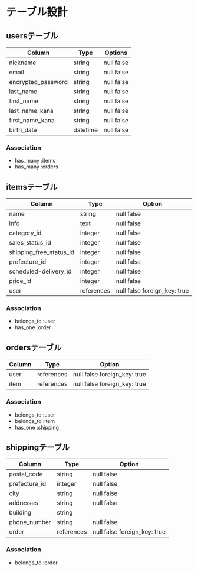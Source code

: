 # テーブル設計

## usersテーブル

| Column               | Type     | Options       |
| -------------------- | -------  | ------------- |
| nickname             | string   | null false    |
| email                | string   | null false    |
| encrypted_password   | string   | null false    |
| last_name            | string   | null false    |
| first_name           | string   | null false    |
| last_name_kana       | string   | null false    |
| first_name_kana      | string   | null false    |
| birth_date           | datetime | null false    |


### Association

- has_many :items
- has_many :orders

##  itemsテーブル

| Column                  | Type        | Option                         |
| ----------------------- | ----------- | ------------------------------ |
| name                    | string      | null false                     |
| info                    | text        | null false                     |
| category_id             | integer     | null false                     |
| sales_status_id         | integer     | null false                     |
| shipping_free_status_id | integer     | null false                     |
| prefecture_id           | integer     | null false                     |
| scheduled-delivery_id   | integer     | null false                     |
| price_id                | integer     | null false                     |
| user                    | references  | null false foreign_key: true   |

### Association

- belongs_to :user
- has_one    :order


## ordersテーブル

| Column          | Type       | Option                         |
| --------------- | ---------- | ------------------------------ |
| user            | references | null false foreign_key: true   |
| item            | references | null false foreign_key: true   |

### Association

- belongs_to :user
- belongs_to :item
- has_one    :shipping

## shippingテーブル

| Column          | Type       | Option                         |
| --------------- | ---------- | ------------------------------ |
| postal_code     | string     | null false                     |
| prefecture_id   | integer    | null false                     |
| city            | string     | null false                     |
| addresses       | string     | null false                     |
| building        | string     |                                |
| phone_number    | string     | null false                     |
| order           | references | null false foreign_key: true   |

### Association

- belongs_to :order

